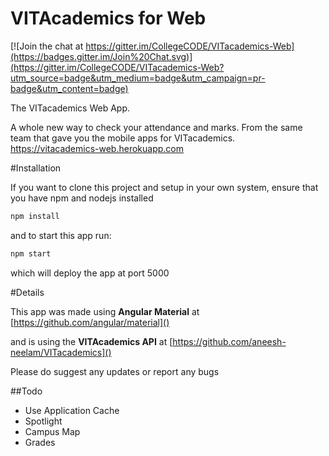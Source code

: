 # VITAcademics for Web

[![Join the chat at https://gitter.im/CollegeCODE/VITacademics-Web](https://badges.gitter.im/Join%20Chat.svg)](https://gitter.im/CollegeCODE/VITacademics-Web?utm_source=badge&utm_medium=badge&utm_campaign=pr-badge&utm_content=badge)


The VITacademics Web App.

A whole new way to check your attendance and marks.
From the same team that gave you the mobile apps for VITacademics.
https://vitacademics-web.herokuapp.com

#Installation

If you want to clone this project and setup in your own system, ensure that you have npm and nodejs installed

```bash
npm install
```

and to start this app run:

```bash
npm start
```

which will deploy the app at port 5000

#Details

This app was made using **Angular Material** at [https://github.com/angular/material]()

and is using the **VITAcademics API** at  [https://github.com/aneesh-neelam/VITacademics]()


Please do suggest any updates or report any bugs

##Todo

- Use Application Cache
- Spotlight
- Campus Map
- Grades
